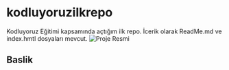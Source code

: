 # kodluyoruzilkrepo
Kodluyoruz Eğitimi kapsamında açtığım ilk repo. İcerik olarak ReadMe.md ve index.hmtl dosyaları mevcut.
![Proje Resmi](https://picsum.photos/200/300)
## Baslik

